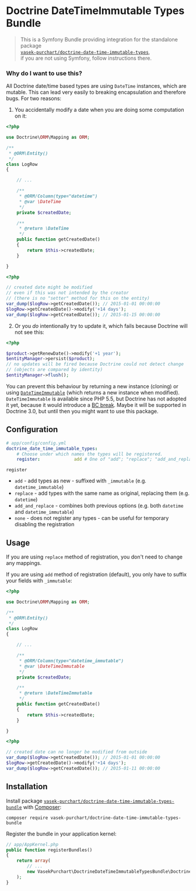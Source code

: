 Doctrine DateTimeImmutable Types Bundle
=======================================

> This is a Symfony Bundle providing integration for the standalone package  
[`vasek-purchart/doctrine-date-time-immutable-types`](https://github.com/VasekPurchart/Doctrine-Date-Time-Immutable-Types),  
if you are not using Symfony, follow instructions there.

### Why do I want to use this?

All Doctrine date/time based types are using `DateTime` instances, which are mutable. This can lead very easily to breaking encapsulation and therefore bugs. For two reasons:

1) You accidentally modify a date when you are doing some computation on it:

```php
<?php

use Doctrine\ORM\Mapping as ORM;

/**
 * @ORM\Entity()
 */
class LogRow
{

	// ...

	/**
	 * @ORM/Column(type="datetime")
	 * @var \DateTime
	 */
	private $createdDate;

	/**
	 * @return \DateTime
	 */
	public function getCreatedDate()
	{
		return $this->createdDate;
	}

}
```

```php
<?php

// created date might be modified
// even if this was not intended by the creator
// (there is no "setter" method for this on the entity)
var_dump($logRow->getCreatedDate()); // 2015-01-01 00:00:00
$logRow->getCreatedDate()->modify('+14 days');
var_dump($logRow->getCreatedDate()); // 2015-01-15 00:00:00
```

2) Or you *do* intentionally try to update it, which fails because Doctrine will not see this:
```php
<?php

$product->getRenewDate()->modify('+1 year');
$entityManager->persist($product);
// no updates will be fired because Doctrine could not detect change
// (objects are compared by identity)
$entityManager->flush();
```

You can prevent this behaviour by returning a new instance (cloning) or using [`DateTimeImmutable`](http://php.net/manual/en/class.datetimeimmutable.php) (which returns a new instance when modified). `DateTimeImmutable` is available since PHP 5.5, but Doctrine has not adopted it yet, because it would introduce a [BC break](http://www.doctrine-project.org/jira/browse/DBAL-662). Maybe it will be supported in Doctrine 3.0, but until then you might want to use this package.

Configuration
-------------

```yaml
# app/config/config.yml
doctrine_date_time_immutable_types:
    # Choose under which names the types will be registered.
    register:             add # One of "add"; "replace"; "add_and_replace"; "none"
```

`register`
  * `add` - add types as new - suffixed with `_immutable` (e.g. `datetime_immutable`)
  * `replace` - add types with the same name as original, replacing them (e.g. `datetime`)
  * `add_and_replace` - combines both previous options (e.g. both `datetime` and `datetime_immutable`)
  * `none` - does not register any types - can be useful for temporary disabling the registration

Usage
-----

If you are using `replace` method of registration, you don't need to change any mappings.

If you are using `add` method of registration (default), you only have to suffix your fields with `_immutable`:

```php
<?php

use Doctrine\ORM\Mapping as ORM;

/**
 * @ORM\Entity()
 */
class LogRow
{

	// ...

	/**
	 * @ORM/Column(type="datetime_immutable")
	 * @var \DateTimeImmutable
	 */
	private $createdDate;

	/**
	 * @return \DateTimeImmutable
	 */
	public function getCreatedDate()
	{
		return $this->createdDate;
	}

}
```

```php
<?php

// created date can no longer be modified from outside
var_dump($logRow->getCreatedDate()); // 2015-01-01 00:00:00
$logRow->getCreatedDate()->modify('+14 days');
var_dump($logRow->getCreatedDate()); // 2015-01-11 00:00:00
```

Installation
------------

Install package [`vasek-purchart/doctrine-date-time-immutable-types-bundle`](https://packagist.org/packages/vasek-purchart/doctrine-date-time-immutable-types-bundle) with [Composer](https://getcomposer.org/):

```
composer require vasek-purchart/doctrine-date-time-immutable-types-bundle
```

Register the bundle in your application kernel:
```php
// app/AppKernel.php
public function registerBundles()
{
	return array(
		// ...
		new VasekPurchart\DoctrineDateTimeImmutableTypesBundle\DoctrineDateTimeImmutableTypesBundle(),
	);
}
```
